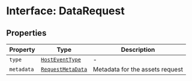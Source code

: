 # Interface: DataRequest

## Properties

| Property | Type | Description |
| ------ | ------ | ------ |
| `type` | [`HostEventType`](../../../messenger/message-data-types/enumerations/host-event-type.md) | - |
| `metadata` | [`RequestMetaData`](../../community-wall-types/type-aliases/request-meta-data.md) | Metadata for the assets request |
